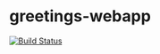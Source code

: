 # greetings-webapp

[![Build Status](https://travis-ci.org/Pumlani/greeting-express.svg?branch=master)](https://travis-ci.org/Pumlani/greeting-express)
